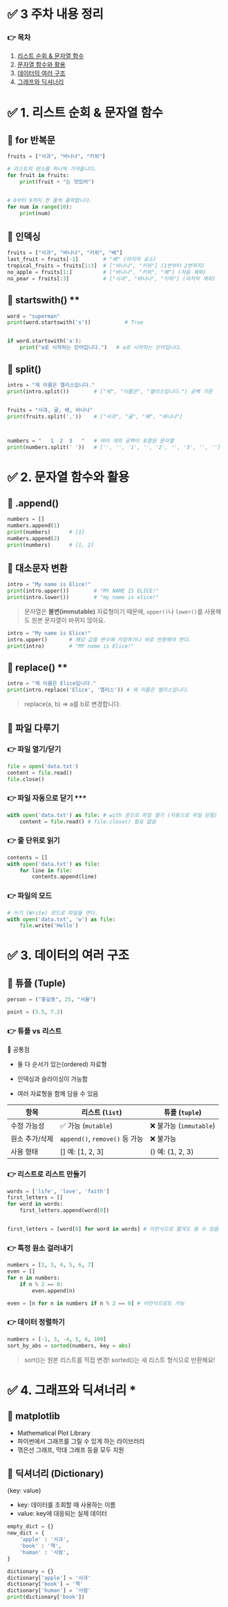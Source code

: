 # ✅ 3 주차 내용 정리

### 👉 목차
1. [리스트 순회 & 문자열 함수](#1-리스트-순회--문자열-함수)
2. [문자열 함수와 활용](#2-문자열-함수와-활용)
3. [데이터의 여러 구조](#3-데이터의-여러-구조)
4. [그래프와 딕셔너리](#4-그래프와-딕셔너리)



# ✅ 1. 리스트 순회 & 문자열 함수
## 📌 for 반복문
```python
fruits = ["사과", "바나나", "키위"]

# 리스트의 원소를 하나씩 가져옵니다.
for fruit in fruits:
    print(fruit + "는 맛있어")


# 0부터 9까지 한 줄씩 출력합니다.
for num in range(10):
    print(num)
```


## 📌 인덱싱
```python
fruits = ["사과", "바나나", "키위", "배"]
last_fruit = fruits[-1]        # "배" (마지막 요소)
tropical_fruits = fruits[1:3]  # ["바나나", "키위"] (1번부터 2번까지)
no_apple = fruits[1:]          # ["바나나", "키위", "배"] (처음 제외)
no_pear = fruits[:3]           # ["사과", "바나나", "키위"] (마지막 제외)
```

## 📌 startswith() **
```python
word = "superman"
print(word.startswith('s'))           # True


if word.startswith('a'):
    print("a로 시작하는 단어입니다.")   # a로 시작하는 단어입니다.
```

## 📌 split() 
```python
intro = "제 이름은 엘리스입니다."
print(intro.split())        # ["제", "이름은", "엘리스입니다."] 공백 기준


fruits = "사과, 귤, 배, 바나나"
print(fruits.split(','))    # ["사과", "귤", "배", "바나나"]



numbers = "   1  2  3   "   # 여러 개의 공백이 포함된 문자열
print(numbers.split(' '))   # ['', '', '1', '', '2', '', '3', '', ''] 
```


# ✅ 2. 문자열 함수와 활용
## 📌 .append()
```python
numbers = []
numbers.append(1)
print(numbers)      # [1]          
numbers.append(2)
print(numbers)      # [1, 2]
```

## 📌 대소문자 변환
```python
intro = "My name is Elice!"
print(intro.upper())        # "MY NAME IS ELICE!"
print(intro.lower())        # "my name is elice!"
```

> 문자열은 **불변(immutable)** 자료형이기 때문에, `upper()`나 `lower()`를 사용해도 원본 문자열이 바뀌지 않아요.

```python
intro = "My name is Elice!"
intro.upper()       # 해당 값을 변수에 저장하거나 바로 반환해야 한다.
print(intro)        # "MY name is Elice!"
```


## 📌 replace() **
```python
intro = "제 이름은 Elice입니다."
print(intro.replace('Elice', '엘리스')) # 제 이름은 엘리스입니다.
```

> replace(a, b) => a를 b로 변경합니다.


## 📌 파일 다루기
### 👉 파일 열기/닫기
```python
file = open('data.txt')
content = file.read()
file.close()
```

### 👉 파일 자동으로 닫기 ***
```python
with open('data.txt') as file: # with 문으로 파일 열기 (자동으로 파일 닫힘)
    content = file.read() # file.close() 필요 없음
```

### 👉 줄 단위로 읽기
```python
contents = []
with open('data.txt') as file:
    for line in file:
        contents.append(line)
```

### 👉 파일의 모드
```python
# 쓰기 (Write) 모드로 파일을 연다.
with open('data.txt', 'w') as file:
    file.write('Hello')
```


# ✅ 3. 데이터의 여러 구조
## 📌 튜플 (Tuple)
```python
person = ("홍길동", 25, "서울")

point = (3.5, 7.2)
```

### 👉 튜플 vs 리스트
🔗 공통점

- 둘 다 순서가 있는(ordered) 자료형

- 인덱싱과 슬라이싱이 가능함

- 여러 자료형을 함께 담을 수 있음

| 항목         | 리스트 (`list`)            | 튜플 (`tuple`)               |
|--------------|-----------------------------|-------------------------------|
| 수정 가능성  | ✅ 가능 (`mutable`)         | ❌ 불가능 (`immutable`)       |
| 원소 추가/삭제 | `append()`, `remove()` 등 가능 | ❌ 불가능                      |
| 사용 형태    | [] 예: [1, 2, 3]          | () 예: (1, 2, 3)             |


### 👉 리스트로 리스트 만들기
```python
words = ['life', 'love', 'faith']
first_letters = []
for word in words:
    first_letters.append(word[0])


first_letters = [word[0] for word in words] # 이런식으로 짧게도 쓸 수 있음
```

### 👉 특정 원소 걸러내기
```python
numbers = [1, 3, 4, 5, 6, 7]
even = []
for n in numbers:
    if n % 2 == 0:
        even.append(n)

even = [n for n in numbers if n % 2 == 0] # 이런식으로도 가능
```

### 👉 데이터 정렬하기
```python
numbers = [-1, 3, -4, 5, 6, 100]
sort_by_abs = sorted(numbers, key = abs)
```

> sort()는 원본 리스트를 직접 변경! sorted()는 새 리스트 형식으로 반환해요!


# ✅ 4. 그래프와 딕셔너리 *
## 📌 matplotlib
- Mathematical Plot Library
- 파이썬에서 그래프를 그릴 수 있게 하는 라이브러리
- 꺾은선 그래프, 막대 그래프 등을 모두 지원


## 📌 딕셔너리 (Dictionary)
{key: value}

- key: 데이터를 조회할 때 사용하는 이름
- value: key에 대응되는 실제 데이터


```python
empty_dict = {}
new_dict = {
    'apple' : '사과',
    'book' : '책',
    'human' : '사람',
}

dictionary = {}
dictionary['apple'] = '사과'
dictionary['book'] = '책'
dictionary['human'] = '사람'
print(dictionary['book'])
```

